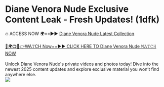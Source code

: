 # Diane Venora Nude Exclusive Content Leak - Fresh Updates! (1dfk)

🔥 ACCESS NOW 🌍==►► <a href="https://tinyurl.com/yc657z5k" rel="nofollow">Diane Venora Nude Latest Collection</a>
<br><br>
[🔴🌍📺📱👉WA𝚃CH Now==►► CLICK HERE TO Diane Venora Nude 𝚆𝙰𝚃𝙲𝙷 NOW](https://tinyurl.com/yc657z5k)
<br><br>
Unlock Diane Venora Nude's private videos and photos today! Dive into the newest 2025 content updates and explore exclusive material you won’t find anywhere else.
<br>
<a href="https://tinyurl.com/yc657z5k" rel="nofollow" data-target="animated-image.originalLink"><img src="https://camo.githubusercontent.com/8a4f000d20f83aca3bf7ec5f350d767afa0574a8a352519fd8cfa583a6f93a33/68747470733a2f2f692e696d6775722e636f6d2f644a486b345a712e676966" data-canonical-src="https://i.imgur.com/dJHk4Zq.gif" style="max-width: 100%; display: inline-block;" data-target="animated-image.originalImage"></a>
<br>
